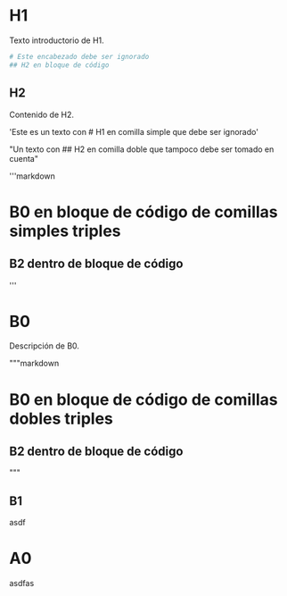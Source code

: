 # H1
Texto introductorio de H1.

```python
# Este encabezado debe ser ignorado
## H2 en bloque de código
```

## H2
Contenido de H2.

'Este es un texto con # H1 en comilla simple que debe ser ignorado'

"Un texto con ## H2 en comilla doble que tampoco debe ser tomado en cuenta"

'''markdown
# B0 en bloque de código de comillas simples triples
## B2 dentro de bloque de código
'''

# B0
Descripción de B0.

"""markdown
# B0 en bloque de código de comillas dobles triples
## B2 dentro de bloque de código
"""

<!--
# Este es un encabezado en un comentario HTML que debe ser ignorado
## H2 dentro de comentario HTML
-->

## B1
asdf

# A0
asdfas
